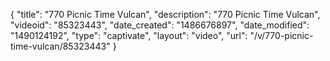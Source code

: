 {
    "title": "770 Picnic Time Vulcan",
    "description": "770 Picnic Time Vulcan",
    "videoid": "85323443",
    "date_created": "1486676897",
    "date_modified": "1490124192",
    "type": "captivate",
    "layout": "video",
    "url": "\/v\/770-picnic-time-vulcan\/85323443"
}